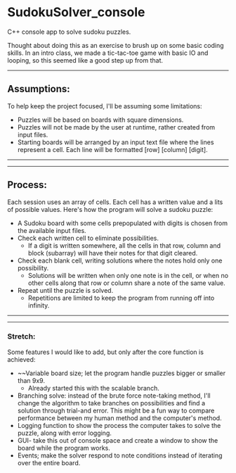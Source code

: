 # SudokuSolver_console
C++ console app to solve sudoku puzzles.

Thought about doing this as an exercise to brush up on some basic coding skills.
In an intro class, we made a tic-tac-toe game with basic IO and looping, so this seemed like a good step up from that.

***
## Assumptions:
To help keep the project focused, I'll be assuming some limitations:
- Puzzles will be based on boards with square dimensions.
- Puzzles will not be made by the user at runtime, rather created from input files.
- Starting boards will be arranged by an input text file where the lines represent a cell.
Each line will be formatted [row] [column] [digit].
***

***
## Process:
Each session uses an array of cells. Each cell has a written value and a lits of possible values.
Here's how the program will solve a sudoku puzzle:
- A Sudoku board with some cells prepopulated with digits is chosen from the available input files.
- Check each written cell to eliminate possibilities.
	- If a digit is written somewhere, all the cells in that row, column and block (subarray) will have their notes for that digit cleared.
- Check each blank cell, writing solutions where the notes hold only one possibility.
	- Solutions will be written when only one note is in the cell, or when no other cells along that row or column share a note of the same value.
- Repeat until the puzzle is solved.
	- Repetitions are limited to keep the program from running off into infinity.
***

***
### Stretch:
Some features I would like to add, but only after the core function is achieved:

- ~~Variable board size; let the program handle puzzles bigger or smaller than 9x9.
	- Already started this with the scalable branch.
- Branching solve: instead of the brute force note-taking method, I'll change the algorithm to take branches on possibilities and find a solution through trial-and error. This might be a fun way to compare performance between my human method and the computer's method.
- Logging function to show the process the computer takes to solve the puzzle, along with error logging.
- GUI- take this out of console space and create a window to show the board while the program works.
- Events; make the solver respond to note conditions instead of iterating over the entire board.
